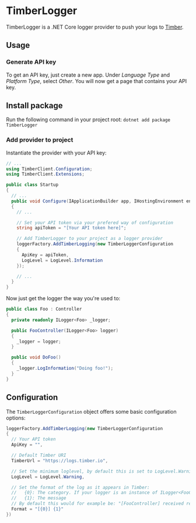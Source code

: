 # TimberLogger
TimberLogger is a .NET Core logger provider to push your logs to [Timber](https://timber.io).

## Usage
### Generate API key
To get an API key, just create a new app. Under *Language Type* and *Platform Type*, select _Other_. You will now get a page that contains your API key.

## Install package
Run the following command in your project root: `dotnet add package TimberLogger`

### Add provider to project
Instantiate the provider with your API key:

```csharp
// ...
using TimberClient.Configuration;
using TimberClient.Extensions;

public class Startup
{
  // ...
  public void Configure(IApplicationBuilder app, IHostingEnvironment env, ILoggerFactory loggerFactory)
  {
    // ...

    // Set your API token via your prefered way of configuration
    string apiToken = "[Your API token here]";

    // Add TimberLogger to your project as a logger provider
    loggerFactory.AddTimberLogging(new TimberLoggerConfiguration
    {
      ApiKey = apiToken,
      LogLevel = LogLevel.Information
    });

    // ...
  }
}
```

Now just get the logger the way you're used to:

```csharp
public class Foo : Controller
{
  private readonly ILogger<Foo> _logger;

  public FooController(ILogger<Foo> logger)
  {
    _logger = logger;
  }

  public void DoFoo()
  {
    _logger.LogInformation("Doing foo!");
  }
}
```

## Configuration
The `TimberLoggerConfiguration` object offers some basic configuration options:

```csharp
loggerFactory.AddTimberLogging(new TimberLoggerConfiguration
{
  // Your API token
  ApiKey = "", 

  // Default Timber URI
  TimberUrl = "https://logs.timber.io", 

  // Set the minimum loglevel, by default this is set to LogLevel.Warning
  LogLevel = LogLevel.Warning,

  // Set the format of the log as it appears in Timber:
  //   {0}: The category. If your logger is an instance of ILogger<FooController>, the category appears as 'FooController'
  //   {1}: The message
  // By default this would for example be: "[FooController] received request"
  Format = "[{0}] {1}"
})
```